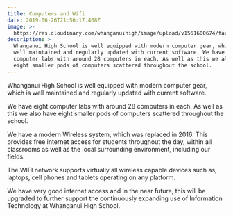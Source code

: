 ```yaml
---
title: Computers and Wifi
date: 2019-06-26T21:56:17.468Z
image: >-
  https://res.cloudinary.com/whanganuihigh/image/upload/v1561600674/facilities/Wifi_-_combined.jpg
description: >
  Whanganui High School is well equipped with modern computer gear, which is
  well maintained and regularly updated with current software. We have eight
  computer labs with around 28 computers in each. As well as this we also have
  eight smaller pods of computers scattered throughout the school.
---
```

Whanganui High School is well equipped with modern computer gear, which is well maintained and regularly updated with current software.

We have eight computer labs with around 28 computers in each. As well as this we also have eight smaller pods of computers scattered throughout the school.

We have a modern Wireless system, which was replaced in 2016. This provides free internet access for students throughout the day, within all classrooms as well as the local surrounding environment, including our fields.

The WIFI network supports virtually all wireless capable devices such as, laptops, cell phones and tablets operating on any platform.

We have very good internet access and in the near future, this will be upgraded to further support the continuously expanding use of Information Technology at Whanganui High School.
